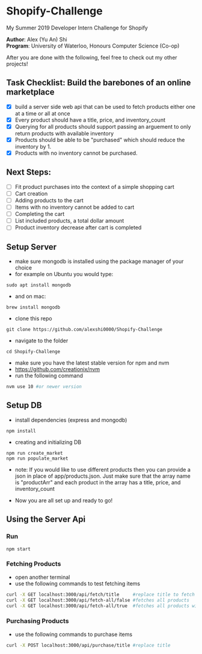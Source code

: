 # Shopify-Challenge
My Summer 2019 Developer Intern Challenge for Shopify

**Author**:  Alex (Yu An) Shi<br>
**Program**: University of Waterloo, Honours Computer Science (Co-op)

After you are done with the following, feel free to check out my other projects!

## Task Checklist: Build the barebones of an online marketplace

- [x] build a server side web api that can be used to fetch products either one at a time or all at once
- [x] Every product should have a title, price, and inventory\_count
- [x] Querying for all products should support passing an arguement to only return products with available inventory
- [x] Products should be able to be "purchased" which should reduce the inventory by 1.
- [x] Products with no inventory cannot be purchased.

## Next Steps:

- [ ] Fit product purchases into the context of a simple shopping cart
- [ ] Cart creation
- [ ] Adding products to the cart
- [ ] Items with no inventory cannot be added to cart
- [ ] Completing the cart
- [ ] List included products, a total dollar amount
- [ ] Product inventory decrease after cart is completed

## Setup Server
- make sure mongodb is installed using the package manager of your choice
- for example on Ubuntu you would type:
```
sudo apt install mongodb
```
- and on mac:
```
brew install mongodb
```

- clone this repo
```
git clone https://github.com/alexshi0000/Shopify-Challenge
```

- navigate to the folder
```
cd Shopify-Challenge
```

- make sure you have the latest stable version for npm and nvm
- https://github.com/creationix/nvm
- run the following command
```bash
nvm use 10 #or newer version
```

## Setup DB
- install dependencies (express and mongodb)
```
npm install
```
- creating and initializing DB
```
npm run create_market
npm run populate_market
```
- note: If you would like to use different products then you can provide a json in
place of app/products.json. Just make sure that the array name is "productArr"
and each product in the array has a title, price, and inventory\_count

- Now you are all set up and ready to go!

## Using the Server Api

### Run
```
npm start
```

### Fetching Products
- open another terminal
- use the following commands to test fetching items
```bash
curl -X GET localhost:3000/api/fetch/title     #replace title to fetch single item
curl -X GET localhost:3000/api/fetch-all/false #fetches all products
curl -X GET localhost:3000/api/fetch-all/true  #fetches all products with inventory
```

### Purchasing Products
- use the following commands to purchase items
```bash
curl -X POST localhost:3000/api/purchase/title #replace title
```
